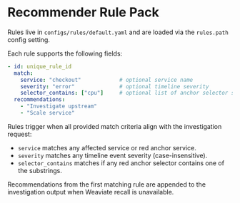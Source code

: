 # Recommender Rule Pack

Rules live in `configs/rules/default.yaml` and are loaded via the `rules.path` config setting.

Each rule supports the following fields:

```yaml
- id: unique_rule_id
  match:
    service: "checkout"            # optional service name
    severity: "error"              # optional timeline severity
    selector_contains: ["cpu"]     # optional list of anchor selector substrings
  recommendations:
    - "Investigate upstream"
    - "Scale service"
```

Rules trigger when all provided match criteria align with the investigation request:

- `service` matches any affected service or red anchor service.
- `severity` matches any timeline event severity (case-insensitive).
- `selector_contains` matches if any red anchor selector contains one of the substrings.

Recommendations from the first matching rule are appended to the investigation output when Weaviate recall is unavailable.
